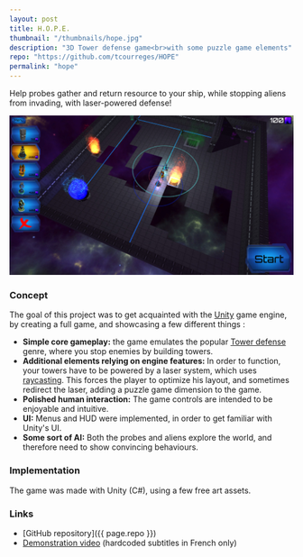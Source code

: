 ```yaml
---
layout: post
title: H.O.P.E.
thumbnail: "/thumbnails/hope.jpg"
description: "3D Tower defense game<br>with some puzzle game elements"
repo: "https://github.com/tcourreges/HOPE"
permalink: "hope"
---
```


Help probes gather and return resource to your ship, while stopping aliens from invading, with laser-powered defense!

![Screnshot](/images/hope/1.jpg)

### Concept

The goal of this project was to get acquainted with the [Unity](https://unity.com/) game engine, by creating a full game, and showcasing a few different things :
- **Simple core gameplay:** the game emulates the popular [Tower defense](https://en.wikipedia.org/wiki/Tower_defense) genre, where you stop enemies by building towers.
- **Additional elements relying on engine features:** In order to function, your towers have to be powered by a laser system, which uses [raycasting](https://docs.unity3d.com/ScriptReference/Physics.Raycast.html). This forces the player to optimize his layout, and sometimes redirect the laser, adding a puzzle game dimension to the game.
- **Polished human interaction:** The game controls are intended to be enjoyable and intuitive.
- **UI:** Menus and HUD were implemented, in order to get familiar with Unity's UI.
- **Some sort of AI:** Both the probes and aliens explore the world, and therefore need to show convincing behaviours.

### Implementation

The game was made with Unity (C#), using a few free art assets.

### Links
* [GitHub repository]({{ page.repo }})
* [Demonstration video](https://youtu.be/82qEbWad5n4) (hardcoded subtitles in French only)